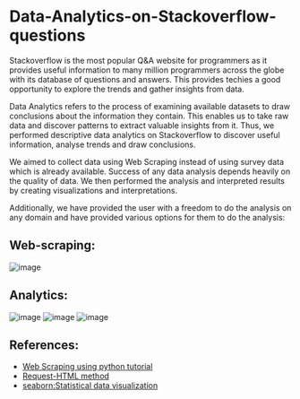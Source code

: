 # Data-Analytics-on-Stackoverflow-questions
Stackoverflow is the most popular Q&A website for programmers as it provides useful information to many million programmers across the globe with its database of questions and answers. This provides techies a good opportunity to explore the trends and gather insights from data. 

Data Analytics refers to the process of examining available datasets to draw conclusions about the information they contain. This enables us to take raw data and discover patterns to extract valuable insights from it. Thus, we performed descriptive data analytics on Stackoverflow to discover useful information, analyse trends and draw conclusions. 

We aimed to collect data using Web Scraping instead of using survey data which is already available. Success of any data analysis depends heavily on the quality of data. We then performed the analysis and interpreted results by creating visualizations and interpretations.

Additionally, we have provided the user with a freedom to do the analysis on any domain and have provided various options for them to do the analysis:

## Web-scraping:
![image](https://user-images.githubusercontent.com/51737416/143572009-0bbffc4a-8cef-47eb-a873-b2c37e70709d.png)

## Analytics:
![image](https://user-images.githubusercontent.com/51737416/143451050-575c4a60-2c44-46d2-a31c-010b8c53df9b.png)
![image](https://user-images.githubusercontent.com/51737416/143435914-bd19bb4d-11d3-46ba-bd9c-3d7283f6702d.png)
![image](https://user-images.githubusercontent.com/51737416/143435891-2746067e-d435-4f38-b07a-5080160d2b68.png)

## References:
- [Web Scraping using python tutorial](https://automatetheboringstuff.com/2e/chapter12/)
- [Request-HTML method](https://docs.python-requests.org/projects/requests-html/en/latest/)
- [seaborn:Statistical data visualization](https://seaborn.pydata.org/)
